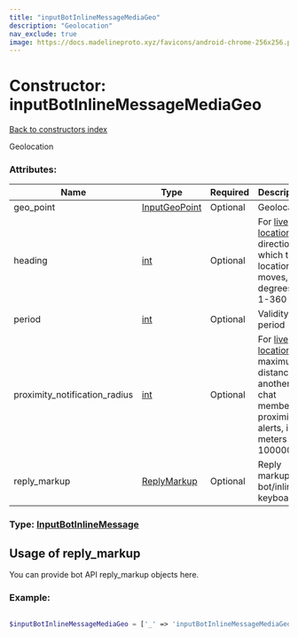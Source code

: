 ```yaml
---
title: "inputBotInlineMessageMediaGeo"
description: "Geolocation"
nav_exclude: true
image: https://docs.madelineproto.xyz/favicons/android-chrome-256x256.png
---
```

# Constructor: inputBotInlineMessageMediaGeo  
[Back to constructors index](/API_docs/constructors/index.html)



Geolocation

### Attributes:

| Name     |    Type       | Required | Description |
|----------|---------------|----------|-------------|
|geo\_point|[InputGeoPoint](/API_docs/types/InputGeoPoint.html) | Optional|Geolocation|
|heading|[int](/API_docs/types/int.html) | Optional|For [live locations](https://core.telegram.org/api/live-location), a direction in which the location moves, in degrees; 1-360|
|period|[int](/API_docs/types/int.html) | Optional|Validity period|
|proximity\_notification\_radius|[int](/API_docs/types/int.html) | Optional|For [live locations](https://core.telegram.org/api/live-location), a maximum distance to another chat member for proximity alerts, in meters (0-100000)|
|reply\_markup|[ReplyMarkup](/API_docs/types/ReplyMarkup.html) | Optional|Reply markup for bot/inline keyboards|



### Type: [InputBotInlineMessage](/API_docs/types/InputBotInlineMessage.html)



## Usage of reply_markup

You can provide bot API reply_markup objects here.  


### Example:

```php

$inputBotInlineMessageMediaGeo = ['_' => 'inputBotInlineMessageMediaGeo', 'geo_point' => InputGeoPoint, 'heading' => int, 'period' => int, 'proximity_notification_radius' => int, 'reply_markup' => ReplyMarkup];
```  
